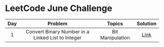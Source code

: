 # LeetCode June Challenge

| Day |             Problem             |        Topics        |                                       Solution                                       |
|:---:|:-------------------------------:|:--------------------:|:------------------------------------------------------------------------------------:|
|  1  | Convert Binary Number in a Linked List to Integer |  Bit Manipulation |  [Link](https://github.com/ishpreet-singh/november-leetcode-challenge/blob/master/1.cpp) |